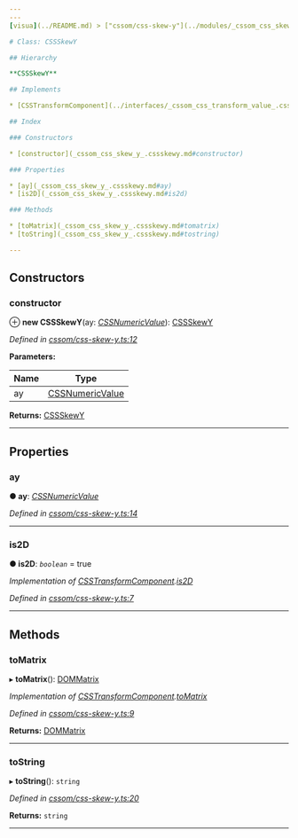 ```yaml
---
---
[visua](../README.md) > ["cssom/css-skew-y"](../modules/_cssom_css_skew_y_.md) > [CSSSkewY](../classes/_cssom_css_skew_y_.cssskewy.md)

# Class: CSSSkewY

## Hierarchy

**CSSSkewY**

## Implements

* [CSSTransformComponent](../interfaces/_cssom_css_transform_value_.csstransformcomponent.md)

## Index

### Constructors

* [constructor](_cssom_css_skew_y_.cssskewy.md#constructor)

### Properties

* [ay](_cssom_css_skew_y_.cssskewy.md#ay)
* [is2D](_cssom_css_skew_y_.cssskewy.md#is2d)

### Methods

* [toMatrix](_cssom_css_skew_y_.cssskewy.md#tomatrix)
* [toString](_cssom_css_skew_y_.cssskewy.md#tostring)

---
```


## Constructors

<a id="constructor"></a>

###  constructor

⊕ **new CSSSkewY**(ay: *[CSSNumericValue](_cssom_css_numeric_value_.cssnumericvalue.md)*): [CSSSkewY](_cssom_css_skew_y_.cssskewy.md)

*Defined in [cssom/css-skew-y.ts:12](https://github.com/umbopepato/visua/blob/221e6a0/src/cssom/css-skew-y.ts#L12)*

**Parameters:**

| Name | Type |
| ------ | ------ |
| ay | [CSSNumericValue](_cssom_css_numeric_value_.cssnumericvalue.md) |

**Returns:** [CSSSkewY](_cssom_css_skew_y_.cssskewy.md)

___

## Properties

<a id="ay"></a>

###  ay

**● ay**: *[CSSNumericValue](_cssom_css_numeric_value_.cssnumericvalue.md)*

*Defined in [cssom/css-skew-y.ts:14](https://github.com/umbopepato/visua/blob/221e6a0/src/cssom/css-skew-y.ts#L14)*

___
<a id="is2d"></a>

###  is2D

**● is2D**: *`boolean`* = true

*Implementation of [CSSTransformComponent](../interfaces/_cssom_css_transform_value_.csstransformcomponent.md).[is2D](../interfaces/_cssom_css_transform_value_.csstransformcomponent.md#is2d)*

*Defined in [cssom/css-skew-y.ts:7](https://github.com/umbopepato/visua/blob/221e6a0/src/cssom/css-skew-y.ts#L7)*

___

## Methods

<a id="tomatrix"></a>

###  toMatrix

▸ **toMatrix**(): [DOMMatrix](_cssom_dom_matrix_.dommatrix.md)

*Implementation of [CSSTransformComponent](../interfaces/_cssom_css_transform_value_.csstransformcomponent.md).[toMatrix](../interfaces/_cssom_css_transform_value_.csstransformcomponent.md#tomatrix)*

*Defined in [cssom/css-skew-y.ts:9](https://github.com/umbopepato/visua/blob/221e6a0/src/cssom/css-skew-y.ts#L9)*

**Returns:** [DOMMatrix](_cssom_dom_matrix_.dommatrix.md)

___
<a id="tostring"></a>

###  toString

▸ **toString**(): `string`

*Defined in [cssom/css-skew-y.ts:20](https://github.com/umbopepato/visua/blob/221e6a0/src/cssom/css-skew-y.ts#L20)*

**Returns:** `string`

___


